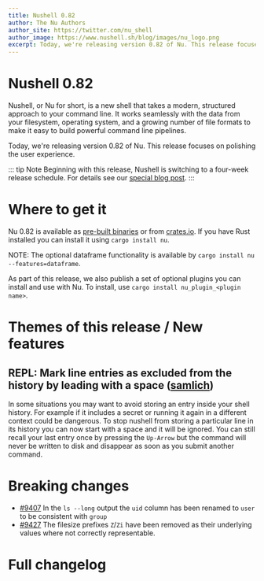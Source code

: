 ```yaml
---
title: Nushell 0.82
author: The Nu Authors
author_site: https://twitter.com/nu_shell
author_image: https://www.nushell.sh/blog/images/nu_logo.png
excerpt: Today, we're releasing version 0.82 of Nu. This release focuses on polishing the user experience.
---
```


# Nushell 0.82

Nushell, or Nu for short, is a new shell that takes a modern, structured approach to your command line. It works seamlessly with the data from your filesystem, operating system, and a growing number of file formats to make it easy to build powerful command line pipelines.

Today, we're releasing version 0.82 of Nu. This release focuses on polishing the user experience.

<!-- more -->
::: tip Note
Beginning with this release, Nushell is switching to a four-week release schedule. For details see our [special blog post](blog/2023-06-27-road-to-1_0.md).
:::
# Where to get it

Nu 0.82 is available as [pre-built binaries](https://github.com/nushell/nushell/releases/tag/0.82.0) or from [crates.io](https://crates.io/crates/nu). If you have Rust installed you can install it using `cargo install nu`.

NOTE: The optional dataframe functionality is available by `cargo install nu --features=dataframe`.

As part of this release, we also publish a set of optional plugins you can install and use with Nu. To install, use `cargo install nu_plugin_<plugin name>`.

# Themes of this release / New features

## REPL: Mark line entries as excluded from the history by leading with a space ([samlich](https://github.com/nushell/reedline/pull/566))
In some situations you may want to avoid storing an entry inside your shell history. For example if it includes a secret or running it again in a different context could be dangerous.
To stop nushell from storing a particular line in its history you can now start with a space and it will be ignored. You can still recall your last entry once by pressing the `Up-Arrow` but the command will never be written to disk and disappear as soon as you submit another command.

# Breaking changes

- [#9407](https://github.com/nushell/nushell/pull/9407) In the `ls --long` output the `uid` column has been renamed to `user` to be consistent with `group`
- [#9427](https://github.com/nushell/nushell/pull/9427) The filesize prefixes `Z`/`Zi` have been removed as their underlying values where not correctly representable.

# Full changelog


